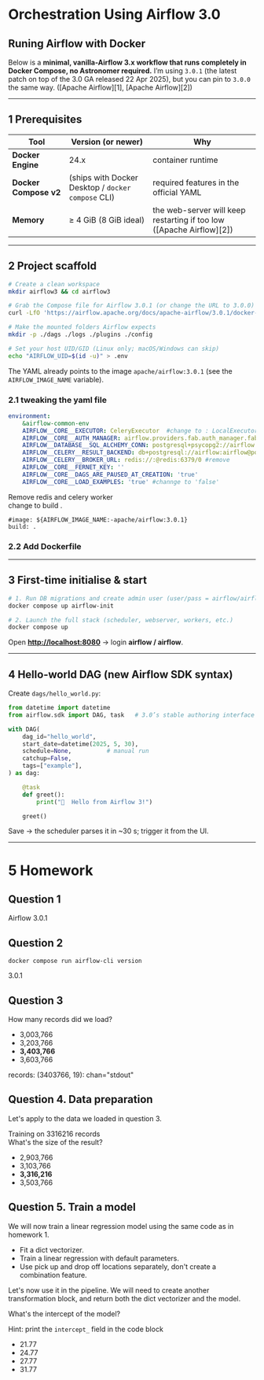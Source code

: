 # Orchestration Using Airflow 3.0

## Runing Airflow with Docker

Below is a **minimal, vanilla-Airflow 3.x workflow that runs completely in Docker Compose, no Astronomer required.**
I’m using `3.0.1` (the latest patch on top of the 3.0 GA released 22 Apr 2025), but you can pin to `3.0.0` the same way. ([Apache Airflow][1], [Apache Airflow][2])

---

## 1  Prerequisites

| Tool                  | Version (or newer)                                 | Why                                                                  |
| --------------------- | -------------------------------------------------- | -------------------------------------------------------------------- |
| **Docker Engine**     | 24.x                                               | container runtime                                                    |
| **Docker Compose v2** | (ships with Docker Desktop / `docker compose` CLI) | required features in the official YAML                               |
| **Memory**            | ≥ 4 GiB (8 GiB ideal)                              | the web-server will keep restarting if too low ([Apache Airflow][2]) |

---

## 2  Project scaffold

```bash
# Create a clean workspace
mkdir airflow3 && cd airflow3

# Grab the Compose file for Airflow 3.0.1 (or change the URL to 3.0.0)
curl -LfO 'https://airflow.apache.org/docs/apache-airflow/3.0.1/docker-compose.yaml'

# Make the mounted folders Airflow expects
mkdir -p ./dags ./logs ./plugins ./config

# Set your host UID/GID (Linux only; macOS/Windows can skip)
echo "AIRFLOW_UID=$(id -u)" > .env
```

The YAML already points to the image
`apache/airflow:3.0.1` (see the `AIRFLOW_IMAGE_NAME` variable).

### 2.1 tweaking the yaml file

``` yaml
environment:
    &airflow-common-env
    AIRFLOW__CORE__EXECUTOR: CeleryExecutor  #change to : LocalExecutor 
    AIRFLOW__CORE__AUTH_MANAGER: airflow.providers.fab.auth_manager.fab_auth_manager.FabAuthManager
    AIRFLOW__DATABASE__SQL_ALCHEMY_CONN: postgresql+psycopg2://airflow:airflow@postgres/airflow
    AIRFLOW__CELERY__RESULT_BACKEND: db+postgresql://airflow:airflow@postgres/airflow #remove
    AIRFLOW__CELERY__BROKER_URL: redis://:@redis:6379/0 #remove
    AIRFLOW__CORE__FERNET_KEY: ''
    AIRFLOW__CORE__DAGS_ARE_PAUSED_AT_CREATION: 'true'
    AIRFLOW__CORE__LOAD_EXAMPLES: 'true' #channge to 'false'
```
  Remove redis and celery worker  
  change to build .  
  ```
  #image: ${AIRFLOW_IMAGE_NAME:-apache/airflow:3.0.1}
  build: .
  ```
### 2.2 Add Dockerfile


---

## 3  First-time initialise & start

```bash
# 1. Run DB migrations and create admin user (user/pass = airflow/airflow)
docker compose up airflow-init

# 2. Launch the full stack (scheduler, webserver, workers, etc.)
docker compose up
```

Open **[http://localhost:8080](http://localhost:8080)** → login **airflow / airflow**.

---

## 4  Hello-world DAG (new Airflow SDK syntax)

Create `dags/hello_world.py`:

```python
from datetime import datetime
from airflow.sdk import DAG, task   # 3.0’s stable authoring interface

with DAG(
    dag_id="hello_world",
    start_date=datetime(2025, 5, 30),
    schedule=None,          # manual run
    catchup=False,
    tags=["example"],
) as dag:

    @task
    def greet():
        print("👋  Hello from Airflow 3!")

    greet()
```

Save → the scheduler parses it in \~30 s; trigger it from the UI.

---

# 5 Homework
## Question 1
Airflow 3.0.1
## Question 2
` docker compose run airflow-cli version `  

 3.0.1
## Question 3
How many records did we load? 

- 3,003,766
- 3,203,766
- **3,403,766**
- 3,603,766

records: (3403766, 19): chan="stdout"

## Question 4. Data preparation
Let's apply to the data we loaded in question 3.   

Training on 3316216 records  
What's the size of the result? 

- 2,903,766
- 3,103,766
- **3,316,216**
- 3,503,766

## Question 5. Train a model

We will now train a linear regression model using the same code as in homework 1.

* Fit a dict vectorizer.
* Train a linear regression with default parameters.
* Use pick up and drop off locations separately, don't create a combination feature.

Let's now use it in the pipeline. We will need to create another transformation block, and return both the dict vectorizer and the model.

What's the intercept of the model? 

Hint: print the `intercept_` field in the code block

- 21.77
- 24.77
- 27.77
- 31.77